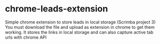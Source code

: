 # chrome-leads-extension
Simple chrome extension to store leads in local storage (Scrimba project 3)
You must download the file and upload as extension in chrome to get them working.
It stores the links in local storage and can also capture active tab urls with chrome API
